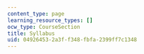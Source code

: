 ```yaml
---
content_type: page
learning_resource_types: []
ocw_type: CourseSection
title: Syllabus
uid: 04926453-2a3f-f348-fbfa-2399ff7c1348
---
```

